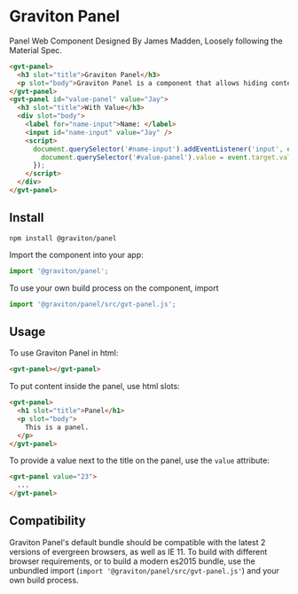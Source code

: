 # Graviton Panel
Panel Web Component Designed By James Madden, Loosely following the Material Spec.
<!---
```
<custom-element-demo>
  <template>
    <script src="../webcomponentsjs/webcomponents-lite.js"></script>
    <script src="https://unpkg.com/@graviton/panel@latest"></script>
    <next-code-block></next-code-block>
  </template>
</custom-element-demo>
```
-->
```html
<gvt-panel>
  <h3 slot="title">Graviton Panel</h3>
  <p slot="body">Graviton Panel is a component that allows hiding content until the panel is expanded.</p>
</gvt-panel>
<gvt-panel id="value-panel" value="Jay">
  <h3 slot="title">With Value</h3>
  <div slot="body">
    <label for="name-input">Name: </label>
    <input id="name-input" value="Jay" />
    <script>
      document.querySelector('#name-input').addEventListener('input', event => {
        document.querySelector('#value-panel').value = event.target.value;
      });
    </script>
  </div>
</gvt-panel>
```

## Install
```
npm install @graviton/panel
```

Import the component into your app:
```js
import '@graviton/panel';
```
To use your own build process on the component, import
```js
import '@graviton/panel/src/gvt-panel.js';
```

## Usage

To use Graviton Panel in html:
```html
<gvt-panel></gvt-panel>
```

To put content inside the panel, use html slots:
```html
<gvt-panel>
  <h1 slot="title">Panel</h1>
  <p slot="body">
    This is a panel.
  </p>
</gvt-panel>
```

To provide a value next to the title on the panel, use the `value` attribute:
```html
<gvt-panel value="23">
  ...
</gvt-panel>
```

## Compatibility

Graviton Panel's default bundle should be compatible with the latest 2 versions of evergreen browsers, as well as IE 11. To build with different browser requirements, or to build a modern es2015 bundle, use the unbundled import (`import '@graviton/panel/src/gvt-panel.js'`) and your own build process.